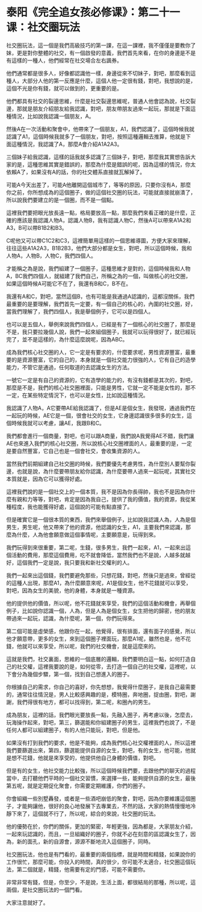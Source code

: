 # 泰阳《完全追女孩必修课》：第二十一课：社交圈玩法

社交圈玩法，這一個是我們高級技巧的第一課，在這一課裡，我不僅僅是要教你了妹，更是對你整體的社交，有一個啟發的意義，我們首先來看，在你的身邊是不是有這樣的一種人，他們經常在社交場合左右諷券。

他們通常都是很多人，好像都認識他一樣，身邊從來不切妹子，對吧，那麼看到這種人，大部分人他的第一反應是什麼，這個人他一定很有錢，對吧，我想說的是，這個不光是你有錢，就可以做到的，更重要的是。

他們都具有社交的裂邊思維，什麼是社交裂邊思維呢，普通人他會認為說，社交裂邊，那就是朋友介紹朋友給我認識，對吧，朋友帶朋友過來一起玩，那就是下面這種情況，比如說我認識一個朋友，A。

然後A在一次活動和聚會中，他帶來了一個朋友，A1，我們認識了，這個時候我就認識了A1，這個時候我就多了一個朋友，對吧，按照這種邏輯去推算，他就是下面這種情況，我認識了A，那麼A會介紹A1A2A3。

三個妹子給我認識，這樣的話我就多認識了三個妹子，對吧，那麼我其實想告訴大家的是，這種思維其實是錯誤的，那麼為什麼是錯誤的呢，因為這樣的情況，你太依賴A了，如果沒有A的話，你的社交體系直接就瓦解掉了。

可能A今天出差了，可能A他離開這個城市了，等等的原因，只要你沒有A，那麼你之前，你所想成為的這個圈子，做的這個社交圈的玩法，可能就直接就崩潰了，所以說我們要建立的是一個圈，而不是一個點。

這裡我們要把眼光放長遠一點，格局要放高一點，那麼我們來看正確的是什麼，正確的應該是我認識人物A，認識人物B，我有認識人物C，然後A可以帶來A1A2和A3，B可以帶B1B2和B3。

C呢他又可以帶C1C2和C3，這裡簡單用這樣的一個思維導圖，方便大家來理解，往往這些A1A2A3，B1B2B3，他們大部分都是女生，對吧，所以這個時候，我和人物A，人物B，人物C，我們四個人。

才能稱之為是說，我們組建了一個圈子，這種思維才是對的，這個時候我和人物A，BC我們四個人，就組建了我們自己，所稱之為的一個，叫做核心的社交圈，如果這個時候A可能它不在了，我還有B和C，B不在。

我還有A和C，對吧，當然這個B，也有可能是我通過A認識的，這都沒關係，我們最重要的是要理解，我們首先一定要，有一個自己的核心的，內圍的社交圈，好，當我們理解了，我們四個人，我是舉個例子，它可以是四個人。

也可以是五個人，舉例來說我們四個人，已經是有了一個核心的社交圈了，那麼是不是，我只要拉幾個人說，我們一起來組個圈子，我就可以玩得很好了，就已經玩完了，並不是這樣的，為什麼這麼說呢，因為ABC。

成為我們核心社交圈的人，它一定是有要求的，什麼要求呢，男性資源豐富，最重要的是資源豐富，它的自己的，本身就是一個社交能力很強的人，它有自己的造學能力，不管它是通過，任何取道的去認識女生的方法。

一號它一定是有自己的資源的，它有造學的能力的，有沒有錢都是其次的，對吧，那麼是不是，我們的核心社交圈裡面，只能是男性，它就一定不能是女性的，那不一定，在某些特定情況下，也可以是女性，比如說這種情況。

我認識了人物A，A它要帶AE給我認識了，但是AE是個女生，我發現，通過我們在一起玩的時候，AE它是一個，很會社交的女生，它身邊認識很多很多的女生，這個時候我就可以考慮，讓AE，我跟B和C。

我們都會進行一個商量，對吧，也可以跟A商量，我們說A我覺得AE不錯，我們讓AE也來進入我們的核心社交圈，所以說核心社交圈裡面的人，最重要的是，一定是要自然豐富，它自己也是一個會社交，會收集資源的人。

當然我們前期組建自己社交圈的時候，我們要優先考慮男性，為什麼別人要幫你裂邊，也就是說，為什麼要帶朋友給你認識，為什麼要帶人過來一起玩呢，其實社交本質就是，因為它可以獲得好處。

這裡我們說的是一個社交上的一個本質，我不是因為你長得帥，我也不是因為你什麼有親和力等等，對吧，肯定是因為我自己，提供了我的價值，我的資源，我從某種程度，我也能獲得好處，這個說的可能有點直接了。

但是確實它是一個很本質的東西，我們來舉個例子，比如說我認識人為，人為是個男生，男生呢，他又帶來了他的資源，他認識的女生，A1，主要我們來認識，那麼為什麼，人為他會願意做這個事情呢，主要願意是，玩得到來。

我們玩得到來很重要，第二呢，生錢，很多男生，我們一起來，A1，一起來出這個活動的費用，那麼這個費用，吃不就會降低，當然我們也不是說，人越多就越好，這個我們一定是說，我只要我和新社交權利的人。

我們一起來出這個錢，我們要避免那些，只想花錢，對吧，然後只是過來，曾經從的這種人出現，那麼A1，為什麼願意來呢，A1是個女生，他不花錢就可以享受，對吧，因為女生的美貌，他的身體，本身就是一種資源。

他的提供他的價值，所以呢，他不花錢就來享受，我們的這個活動和機會，再舉個例子，比如說你認識一個，人為，但是人為是個女生，女生把他的歸密，他的朋友帶過來一起玩，認識，為什麼呢，第一個，你們玩得來。

第二個可能是虛榮感，他跟你在一起，他覺得，很有排面，還有面子的感覺，所以他才願意帶，更多的女生，來到這個圈子裡面玩，那麼A1呢，雖然也是，他不花錢，他就可以來享受，所以呢，我們的社交機會，就是這麼來的。

這就是我們，社交裏面，思維的一個底層的邏輯，我們要明白這一點，如何打造自己的社交權，這裡我要說的是，如何從零，去打造一個自己的社交權，這裡呢，以下會分為幾個步驟，第一個，找到自己想進入的圈子。

你根據自己的需求，你自己的喜好，你先想想，我覺得什麼圈子，是我自己最需要的，通常往往情況是，男人比較感興趣的是，模特圈，奔地圈，捉由圈，對吧，謝謝，我們得很有地方，都可以找得到，第二呢，和圈內的男生。

成為朋友，這裡的話，我們眼光要放長一點，先融入圈子，再考慮以後，怎麼去，玩海操作起來，對吧，第三，篩選能和你組建圈子的男生，這裡我們也說了，不是任何人都可以組建圈子，有的人他只能玩，對吧，但是他。

如果沒有打到我們的要求，他是不能夠，成為我們核心社交權裡面的人，所以這裡我們要篩選出來，第四，篩選能提供自源的女生，對吧，有的女生，他可能，他就是想不花錢，他就是來享受的，他提供他自己身體的價值，對吧。

但是有的女生，他社交能力比較強，所以這個時候我們要，去跟他們的聊天的過程當中，去打聽他們平時的一個社交習慣，來選擇一些，能夠提供自源的女生，最後第五呢，就是定期促化聚會，你需要定期維護，你們的圈子。

你會組織一些別墅轟發，或者是一些酒吧崩低的聚會，對吧，因為你要維護這個圈子，才能夠讓他，很好的良心地發展下去專業去，不然的話，大家的熱情慢慢地冷靜下來了，這個就不行了，所以呢，綜合的來說，社交圈的玩法。

他的優勢在於，你們的關係，更加的緊密，年輕更強，因為都是，大家朋友介紹，一起來玩認識的，而且，一旦組織好的圈子，你就不必在刻意的區認識女生了，因為，新的面孔，新的自源會，源源不斷地流入這個圈子，同時。

社交圈玩法，他也是有門看的，最重要的兩個指標，就是時間和精錢，如果說你的工作很忙，那麼可能，你投入的時間，真的很少，你可能不太適合，社交圈這個玩法，第二個就是，精錢，他需要有定的門感，可能不需要你。

非常非常有錢，但是，你至少，不是說，生活上面，都很結局的那種，所以呢，這兩個，是社交圈玩法的一個門看。

大家注意就好了。
